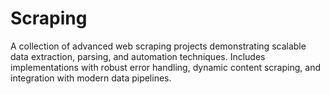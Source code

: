# Scraping
A collection of advanced web scraping projects demonstrating scalable data extraction, parsing, and automation techniques. Includes implementations with robust error handling, dynamic content scraping, and integration with modern data pipelines.
